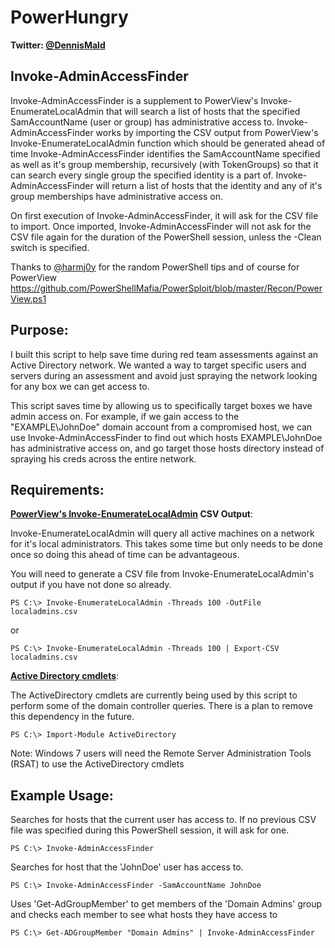 # PowerHungry
**Twitter: [@DennisMald](https://twitter.com/DennisMald)**

Invoke-AdminAccessFinder
----------------
Invoke-AdminAccessFinder is a supplement to PowerView's Invoke-EnumerateLocalAdmin that will search a list of hosts that the specified SamAccountName (user or group) has administrative access to. Invoke-AdminAccessFinder works by importing the CSV output from  PowerView's Invoke-EnumerateLocalAdmin function which should be generated ahead of time Invoke-AdminAccessFinder identifies the SamAccountName specified as well as it's group membership, recursively (with TokenGroups) so that it can search every single group the specified identity is a part of.  Invoke-AdminAccessFinder will return a list of hosts that the identity and any of it's group memberships have administrative access on.

On first execution of Invoke-AdminAccessFinder, it will ask for the CSV file to import. Once imported, Invoke-AdminAccessFinder will not ask for the CSV file again for the duration of the PowerShell session, unless the -Clean switch is specified.

Thanks to [@harmj0y](https://twitter.com/harmj0y) for the random PowerShell tips and of course for PowerView <https://github.com/PowerShellMafia/PowerSploit/blob/master/Recon/PowerView.ps1>

Purpose:
----------------
I built this script to help save time during red team assessments against an Active Directory network. We wanted a way to target specific users and servers during an assessment and avoid just spraying the network looking for any box we can get access to.

This script saves time by allowing us to specifically target boxes we have admin access on. For example, if we gain access to the "EXAMPLE\JohnDoe" domain account from a compromised host, we can use Invoke-AdminAccessFinder to find out which hosts EXAMPLE\JohnDoe has administrative access on, and go target those hosts directory instead of spraying his creds across the entire network.

Requirements:
----------------
**[PowerView's Invoke-EnumerateLocalAdmin](https://github.com/PowerShellMafia/PowerSploit/tree/master/Recon) CSV Output**:

Invoke-EnumerateLocalAdmin will query all active machines on a network for it's local administrators. This takes some time but only needs to be done once so doing this ahead of time can be advantageous.

You will need to generate a CSV file from Invoke-EnumerateLocalAdmin's output if you have not done so already.

    PS C:\> Invoke-EnumerateLocalAdmin -Threads 100 -OutFile localadmins.csv
    
or

    PS C:\> Invoke-EnumerateLocalAdmin -Threads 100 | Export-CSV localadmins.csv

**[Active Directory cmdlets](https://technet.microsoft.com/en-us/library/ee617195.aspx)**:

The ActiveDirectory cmdlets are currently being used by this script to perform some of the domain controller queries. There is a plan to remove this dependency in the future.

    PS C:\> Import-Module ActiveDirectory

Note: Windows 7 users will need the Remote Server Administration Tools (RSAT) to use the ActiveDirectory cmdlets

Example Usage:
----------------
Searches for hosts that the current user has access to. If no previous CSV file was specified during this PowerShell session, it will ask for one.

    PS C:\> Invoke-AdminAccessFinder 
    
Searches for host that the 'JohnDoe' user has access to. 

    PS C:\> Invoke-AdminAccessFinder -SamAccountName JohnDoe
	
Uses 'Get-AdGroupMember' to get members of the 'Domain Admins' group and checks each member to see what hosts they have access to

    PS C:\> Get-ADGroupMember "Domain Admins" | Invoke-AdminAccessFinder
